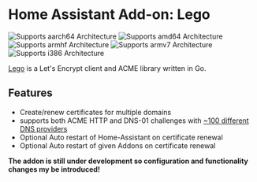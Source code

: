 # Home Assistant Add-on: Lego

![Supports aarch64 Architecture][aarch64-shield]
![Supports amd64 Architecture][amd64-shield]
![Supports armhf Architecture][armhf-shield]
![Supports armv7 Architecture][armv7-shield]
![Supports i386 Architecture][i386-shield]

[aarch64-shield]: https://img.shields.io/badge/aarch64-yes-green.svg
[amd64-shield]: https://img.shields.io/badge/amd64-yes-green.svg
[armhf-shield]: https://img.shields.io/badge/armhf-yes-green.svg
[armv7-shield]: https://img.shields.io/badge/armv7-yes-green.svg
[i386-shield]: https://img.shields.io/badge/i386-yes-green.svg

[Lego](https://github.com/go-acme/lego) is a Let's Encrypt client and ACME library written in Go.

## Features
- Create/renew certificates for multiple domains
- supports both ACME HTTP and DNS-01 challenges with [~100 different DNS providers](https://go-acme.github.io/lego/dns/)
- Optional Auto restart of Home-Assistant on certificate renewal
- Optional Auto restart of given Addons on certificate renewal

**The addon is still under development so configuration and functionality changes my be introduced!**
